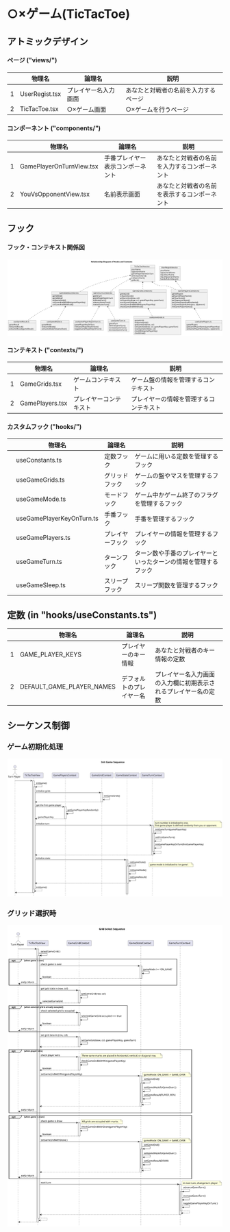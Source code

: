 # ○×ゲーム(TicTacToe)


## アトミックデザイン
#### ページ ("views/")

|   | 物理名         | 論理名               | 説明                             |
|---|----------------|----------------------|----------------------------------|
| 1 | UserRegist.tsx | プレイヤー名入力画面 | あなたと対戦者の名前を入力するページ |
| 2 | TicTacToe.tsx  | ○×ゲーム画面         | ○×ゲームを行うページ                 |


#### コンポーネント ("components/")

|   | 物理名                   | 論理名                           | 説明                             |
|---|--------------------------|----------------------------------|----------------------------------|
| 1 | GamePlayerOnTurnView.tsx | 手番プレイヤー表示コンポーネント | あなたと対戦者の名前を入力するコンポーネント |
| 2 | YouVsOpponentView.tsx    | 名前表示画面                     | あなたと対戦者の名前を表示するコンポーネント |

## フック

#### フック・コンテキスト関係図

![hook diagram](md/hooks-contexts-relationship-diagram.svg)

#### コンテキスト ("contexts/")

|   | 物理名          | 論理名                 | 説明                         |
|---|-----------------|------------------------|------------------------------|
| 1 | GameGrids.tsx   | ゲームコンテキスト     | ゲーム盤の情報を管理するコンテキスト     |
| 2 | GamePlayers.tsx | プレイヤーコンテキスト | プレイヤーの情報を管理するコンテキスト |


#### カスタムフック ("hooks/")

|   | 物理名                    | 論理名           | 説明                                                           |
|---|---------------------------|------------------|----------------------------------------------------------------|
|   | useConstants.ts           | 定数フック       | ゲームに用いる定数を管理するフック                             |
|   | useGameGrids.ts           | グリッドフック   | ゲームの盤やマスを管理するフック                               |
|   | useGameMode.ts            | モードフック     | ゲーム中かゲーム終了のフラグを管理するフック                   |
|   | useGamePlayerKeyOnTurn.ts | 手番フック       | 手番を管理するフック                                           |
|   | useGamePlayers.ts         | プレイヤーフック | プレイヤーの情報を管理するフック                                          |
|   | useGameTurn.ts            | ターンフック     | ターン数や手番のプレイヤーといったターンの情報を管理するフック |
|   | useGameSleep.ts           | スリープフック   | スリープ関数を管理するフック                                   |


## 定数 (in "hooks/useConstants.ts")

|   | 物理名            | 論理名                   | 説明                                                     |
|---|-------------------|--------------------------|----------------------------------------------------------|
| 1 | GAME_PLAYER_KEYS  | プレイヤーのキー情報     | あなたと対戦者のキー情報の定数                           |
| 2 | DEFAULT_GAME_PLAYER_NAMES | デフォルトのプレイヤー名 | プレイヤー名入力画面の入力欄に初期表示されるプレイヤー名の定数 |

## シーケンス制御

### ゲーム初期化処理

![initGame sequence](md/init-game-sequence.svg)

### グリッド選択時

![selectGameGrid sequence](md/grid-select-sequence.svg)

